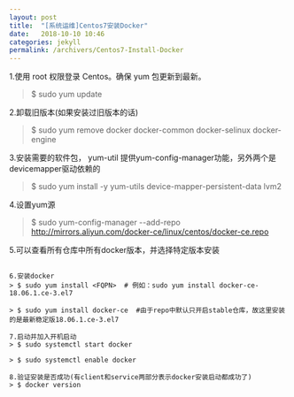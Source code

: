 ```yaml
---
layout: post
title:  "[系统运维]Centos7安装Docker"
date:   2018-10-10 10:46
categories: jekyll
permalink: /archivers/Centos7-Install-Docker
---
```


 1.使用 root 权限登录 Centos。确保 yum 包更新到最新。
 > $ sudo yum update

 2.卸载旧版本(如果安装过旧版本的话)
 > $ sudo yum remove docker  docker-common docker-selinux docker-engine

 3.安装需要的软件包， yum-util 提供yum-config-manager功能，另外两个是devicemapper驱动依赖的
 > $ sudo yum install -y yum-utils device-mapper-persistent-data lvm2
 
 4.设置yum源
 > $ sudo yum-config-manager --add-repo http://mirrors.aliyun.com/docker-ce/linux/centos/docker-ce.repo


 5.可以查看所有仓库中所有docker版本，并选择特定版本安装
 ``` $ sudo yum list docker-ce --showduplicates | sort -r

 6.安装docker
 > $ sudo yum install <FQPN>  # 例如：sudo yum install docker-ce-18.06.1.ce-3.el7
 
 > $ sudo yum install docker-ce  #由于repo中默认只开启stable仓库，故这里安装的是最新稳定版18.06.1.ce-3.el7

 7.启动并加入开机启动
 > $ sudo systemctl start docker
 
 > $ sudo systemctl enable docker

8.验证安装是否成功(有client和service两部分表示docker安装启动都成功了)
> $ docker version
